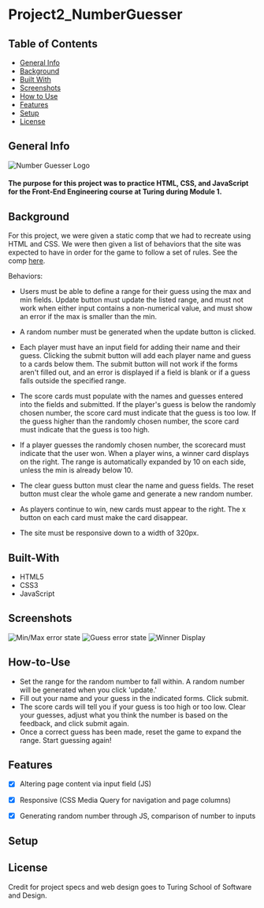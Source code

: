 # Project2_NumberGuesser


## Table of Contents

* [General Info](#Allie-and-John's-number-guesser)
* [Background](#Background)
* [Built With](#Built-With) 
* [Screenshots](#Screenshots)
* [How to Use](#How-to-Use)
* [Features](#Features)
* [Setup](#Setup)
* [License](#License)

## General Info

<img src="images/number-guesser-logo" alt="Number Guesser Logo">

<h4>The purpose for this project was to practice HTML, CSS, and JavaScript for the Front-End Engineering course at Turing during Module 1.</h4>

## Background

For this project, we were given a static comp that we had to recreate using HTML and CSS.  We were then given a list of behaviors that the site was expected to have in order for the game to follow a set of rules.  See the comp <a href="https://frontend.turing.io/assets/images/projects/number-guesser/week2-numberguesser-01.jpg">here</a>.

Behaviors:

- Users must be able to define a range for their guess using the max and min fields. Update button must update the listed range, and must not work when either input contains a non-numerical value, and must show an error if the max is smaller than the min.

- A random number must be generated when the update button is clicked.

- Each player must have an input field for adding their name and their guess. Clicking the submit button will add each player name and guess to a cards below them.  The submit button will not work if the forms aren't filled out, and an error is displayed if a field is blank or if a guess falls outside the specified range.

- The score cards must populate with the names and guesses entered into the fields and submitted. If the player's guess is below the randomly chosen number, the score card must indicate that the guess is too low.  If the guess higher than the randomly chosen number, the score card must indicate that the guess is too high.

- If a player guesses the randomly chosen number, the scorecard must indicate that the user won.  When a player wins, a winner card displays on the right.  The range is automatically expanded by 10 on each side, unless the min is already below 10.

- The clear guess button must clear the name and guess fields.  The reset button must clear the whole game and generate a new random number.

- As players continue to win, new cards must appear to the right.  The x button on each card must make the card disappear.

- The site must be responsive down to a width of 320px.

## Built-With

- HTML5
- CSS3
- JavaScript

## Screenshots

<img src="images/minmax-error-state" alt="Min/Max error state">
<img src="images/guess-error-state" alt="Guess error state">
<img src="images/winner-display" alt="Winner Display">

## How-to-Use

- Set the range for the random number to fall within.  A random number will be generated when you click 'update.'
- Fill out your name and your guess in the indicated forms.  Click submit.
- The score cards will tell you if your guess is too high or too low.  Clear your guesses, adjust what you think the number is based on the feedback, and click submit again.
- Once a correct guess has been made, reset the game to expand the range.  Start guessing again!

## Features

- [x] Altering page content via input field (JS)
- [x] Responsive (CSS Media Query for navigation and page columns)
- [x] Generating random number through JS, comparison of number to inputs


## Setup

## License

Credit for project specs and web design goes to Turing School of Software and Design.
